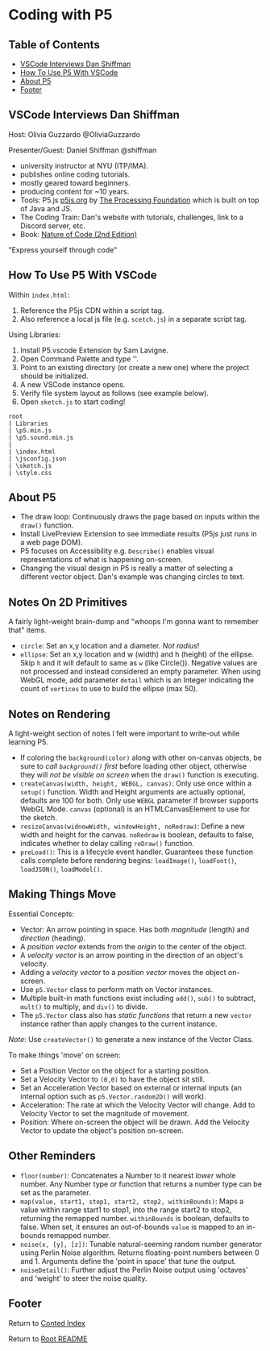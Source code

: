 # Coding with P5

## Table of Contents

- [VSCode Interviews Dan Shiffman](#vscode-interviews-dan-shiffman)
- [How To Use P5 With VSCode](#how-to-use-p5-with-vscode)
- [About P5](#about-p5)
- [Footer](#footer)

## VSCode Interviews Dan Shiffman

Host: Olivia Guzzardo @OliviaGuzzardo

Presenter/Guest: Daniel Shiffman @shiffman

- university instructor at NYU (ITP/IMA).
- publishes online coding tutorials.
- mostly geared toward beginners.
- producing content for ~10 years.
- Tools: P5.js [p5js.org](p5js.org) by [The Processing Foundation](processing.org) which is built on top of Java and JS.
- The Coding Train: Dan's website with tutorials, challenges, link to a Discord server, etc.
- Book: [Nature of Code (2nd Edition)](https://nature-of-code-2nd-edition.netlify.app)

"Express yourself through code"

## How To Use P5 With VSCode

Within `index.html`:

1. Reference the P5js CDN within a script tag.
2. Also reference a local js file (e.g. `scetch.js`) in a separate script tag.

Using Libraries:

1. Install P5.vscode Extension by Sam Lavigne.
2. Open Command Palette and type ''.
3. Point to an existing directory (or create a new one) where the project should be initialized.
4. A new VSCode instance opens.
5. Verify file system layout as follows (see example below).
6. Open `sketch.js` to start coding!

```text
root
| Libraries
| \p5.min.js
| \p5.sound.min.js
|
| \index.html
| \jsconfig.json
| \sketch.js
| \style.css
```

## About P5

- The draw loop: Continuously draws the page based on inputs within the `draw()` function.
- Install LivePreview Extension to see immediate results (P5js just runs in a web page DOM).
- P5 focuses on Accessibility e.g. `Describe()` enables visual representations of what is happening on-screen.
- Changing the visual design in P5 is really a matter of selecting a different vector object. Dan's example was changing circles to text.

## Notes On 2D Primitives

A fairly light-weight brain-dump and "whoops I'm gonna want to remember that" items.

- `circle`: Set an x,y location and a diameter. _Not radius_!
- `ellipse`: Set an x,y location and w (width) and h (height) of the ellipse. Skip `h` and it will default to same as `w` (like Circle()). Negative values are not processed and instead considered an empty parameter. When using WebGL mode, add parameter `detail` which is an Integer indicating the count of `vertices` to use to build the ellipse (max 50).

## Notes on Rendering

A light-weight section of notes I felt were important to write-out while learning P5.

- If coloring the `background(color)` along with other on-canvas objects, be sure to _call `background()` first_ before loading other object, otherwise they will _not be visible on screen_ when the `draw()` function is executing.
- `createCanvas(width, height, WEBGL, canvas)`: Only use once within a `setup()` function. Width and Height arguments are actually optional, defaults are 100 for both. Only use `WEBGL` parameter if browser supports WebGL Mode. `canvas` (optional) is an HTMLCanvasElement to use for the sketch.
- `resizeCanvas(widnowWidth, windowHeight, noRedraw)`: Define a new width and height for the canvas. `noRedraw` is boolean, defaults to false, indicates whether to delay calling `reDraw()` function.
- `preLoad()`: This is a lifecycle event handler. Guarantees these function calls complete before rendering begins: `loadImage()`, `loadFont()`, `loadJSON()`, `loadModel()`.

## Making Things Move

Essential Concepts:

- Vector: An arrow pointing in space. Has both _magnitude_ (length) and _direction_ (heading).
- A _position vector_ extends from the _origin_ to the center of the object.
- A _velocity vector_ is an arrow pointing in the direction of an object's velocity.
- Adding a _velocity vector_ to a _position vector_ moves the object on-screen.
- Use `p5.Vector` class to perform math on Vector instances.
- Multiple built-in math functions exist including `add()`, `sub()` to subtract, `mult()` to multiply, and `div()` to divide.
- The `p5.Vector` class also has _static functions_ that return a new `vector` instance rather than apply changes to the current instance.

_Note_: Use `createVector()` to generate a new instance of the Vector Class.

To make things 'move' on screen:

- Set a Position Vector on the object for a starting position.
- Set a Velocity Vector to `(0,0)` to have the object sit still.
- Set an Acceleration Vector based on external or internal inputs (an internal option such as `p5.Vector.random2D()` will work).
- Acceleration: The rate at which the Velocity Vector will change. Add to Velocity Vector to set the magnitude of movement.
- Position: Where on-screen the object will be drawn. Add the Velocity Vector to update the object's position on-screen.

## Other Reminders

- `floor(number)`: Concatenates a Number to it nearest _lower_ whole number. Any Number type or function that returns a number type can be set as the parameter.
- `map(value, start1, stop1, start2, stop2, withinBounds)`: Maps a value within range start1 to stop1, into the range start2 to stop2, returning the remapped number. `withinBounds` is boolean, defaults to false. When set, it ensures an out-of-bounds `value` is mapped to an in-bounds remapped number.
- `noise(x, [y], [z])`: Tunable natural-seeming random number generator using Perlin Noise algorithm. Returns floating-point numbers between 0 and 1. Arguments define the 'point in space' that _tune_ the output.
- `noiseDetail()`: Further adjust the Perlin Noise output using 'octaves' and 'weight' to steer the noise quality.

## Footer

Return to [Conted Index](./conted-index.html)

Return to [Root README](../README.html)
